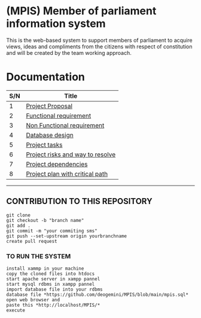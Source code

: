 # (MPIS) Member of parliament information system
This is the web-based system to support members of parliament  to acquire views, ideas and compliments from the citizens with respect of constitution
 and will be created by the team working approach.

# Documentation


| S/N | Title                            |
| ----| ---------------------------------|
| 1   | [Project Proposal](https://github.com/deogemini/MPIS/blob/main/projectProposal.docx)                 |
| 2   | [Functional requirement](https://github.com/deogemini/MPIS/wiki/Functional-Requirements)           |
| 3   | [Non Functional requirement](https://github.com/deogemini/MPIS/wiki/Non-functional-requirements)       |
| 4   | [Database design](https://github.com/deogemini/MPIS/blob/main/DatabaseDesign.png)                  |
| 5   | [Project tasks](https://github.com/deogemini/MPIS/wiki/Identification-of-Tasks-and-its-dependencies)                    |
| 6   | [Project risks and way to resolve](https://github.com/deogemini/MPIS/blob/main/Risk%20managment.docx) |
| 7   | [Project dependencies](https://github.com/deogemini/MPIS/wiki/Task-dependencies)           |
| 8   | [Project plan with critical path](https://github.com/deogemini/MPIS/blob/main/Project%20Plan%20-%20with%20it's%20%20critical%20path.pdf)  |


---

## CONTRIBUTION TO THIS REPOSITORY
```
git clone 
git checkout -b "branch name"
git add .
git commit -m "your commiting sms"
git push --set-upstream origin yourbranchname
create pull request 
```
### TO RUN THE SYSTEM
``` 
install xammp in your machine 
copy the cloned files into htdocs 
start apache server in xampp pannel 
start mysql rdbms in xampp pannel 
import database file into your rdbms 
database file *https://github.com/deogemini/MPIS/blob/main/mpis.sql*
open web browser and 
paste this *http://localhost/MPIS/*
execute
```

